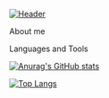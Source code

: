 [![Header](https://github.com/mikl14/mikl14/blob/main/assets/gif2.gif)](http://gachi.bounceme.net/Mikl/metaMuseum/radio.html)

About me

Languages and Tools

[![Anurag's GitHub stats](https://github-readme-stats.vercel.app/api?username=mikl14&show_icons=true&theme=radical)](https://github.com/anuraghazra/github-readme-stats)

[![Top Langs](https://github-readme-stats.vercel.app/api/top-langs/?username=mikl14&layout=compact)](https://github.com/anuraghazra/github-readme-stats)
